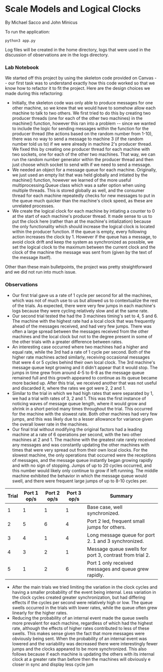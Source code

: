 # Scale Models and Logical Clocks
By Michael Sacco and John Minicus

To run the application:

```
python3 app.py
```

Log files will be created in the home directory, logs that were used in the discussion of observations are in the logs directory.

### Lab Notebook

We started off this project by using the skeleton code provided on Canvas -- our first task was to understand exactly how this code worked so that we know how to refactor it to fit the project. Here are the design choices we made during this refactoring:
- Initially, the skeleton code was only able to produce messages for one other machine, so we knew that we would have to somehow allow each machine to talk to two others. We first tried to do this by creating two producer threads (one for each of the other two machines) in the machine() function, however this ran into a problem -- since we wanted to include the logic for sending messages within the function for the producer thread (the actions based on the random number from 1-10), there was no way to send a message to machine 3 (if the random number told us to) if we were already in machine 2's producer thread. We fixed this by creating one producer thread for each machine with two sockets, one for each of the other two machines. That way, we can run the random number generator within the producer thread and then just choose which socket to send with if we need to send a message.
- We needed an object for a message queue for each machine. Originally, we just used an  empty list that was held globally and intiated by the machine() function, however we learned of the more useful multiprocessing.Queue class which was a safer option when using multiple threads. This is stored globally as well, and the consumer thread for each machine repeatedly checks for new messages to put in the queue much quicker than the machine's clock speed, as these are unrelated processes.
- We create the logical clock for each machine by intiating a counter to 0 at the start of each machine's producer thread. It made sense to us to put the clock here (rather than at the machine's intialization) because the only functionality which should increase the logical clock is located within the producer function. If the queue is empty, every following action increases the clock by 1. However if the queue has a message, to avoid clock drift and keep the system as synchronized as possible, we set the logical clock to the maximum between the current clock and the clock of the machine the message was sent from (given by the text of the message itself).

Other than these main bulletpoints, the project was pretty straightforward and we did not run into much issue.

### Observations

- Our first trial gave us a rate of 1 cycle per second for all the machines, which was not of much use to us but allowed us to contextualize the rest of the trials. As expected, there were very few jumps in each machine's logs because they were cycling relatively slow and at the same rate.
- Our second trial tested the had the 3 machines timing's set to 4, 5 and 6. The machine with the highest rate had a local clock that was frequently ahead of the messages received, and had very few jumps. There was often a large spread between the messages received from the other machines and the local clock but not to the degree present in some of the other trials with a greater difference between rates. 
- An interesting case occurred where two machines had a higher and equal rate, while the 3rd had a rate of 1 cycle per second. Both of the higher rate machines acted similarly, receiving occasional messages that were 4 or 5 cycles behind their own local clock. The 3rd machine's message queue kept growing and it didn't appear that it would stop. The jumps in time grew from around 4-5 to 6-8 as the message queue remained full and this growth appeared to continue as its queue became more backed up. After this trial, we received another that was not useful and discarded it, where the rates we got were 2, 2 and 1. 
- Similar to the trial in which we had high rates that were separated by 1, we had a trial with rates of 3, 2 and 1. This was the first instance of noticing waves of message queue length, where it would grow and shrink in a short period many times throughout the trial. This occurred for the machine with the slowest rate. Both other machines had very few jumps, and this was likely due to a lesser allowance for variance given the overall lower rate in the machines.
- Our final trial without modifying the original factors had a leading machine at a rate of 6 operations per second, with the two other machines at 2 and 1. The machine with the greatest rate rarely received any messages and was constantly updating the other machines with times that were very spread out from their own local clocks. For the slowest machine, the only operations that occurred were the receptions of messages, and the message queue instantly began growing rapidly and with no sign of stopping. Jumps of up to 20 cycles occurred, and this number would likely only continue to grow if left running. The middle machine exhibited the behavior in which the message queue would swell, and there were frequent large jumps of up to 8-10 cycles per.

| Trial | Port 1 op/s | Port 2 op/s | Port 3 op/s | Summary                                                 |
| ----- | ----------- | ----------- | ----------- | ------------------------------------------------------- |
| 1     | 1           | 1           | 1           | Base case, well synchronized.                           |
| 2     | 5           | 6           | 4           | Port 2 led, frequent small jumps for others.            |
| 3     | 4           | 1           | 4           | Long message queue for port 2. 1 and 3 synchronized.    |
| 4     | 3           | 2           | 1           | Message queue swells for port 3, contrast from trial 2. |
| 5     | 1           | 2           | 6           | Port 1 only received messages and queue grew rapidly.   |

- After the main trials we tried limiting the variation in the clock cycles and having a smaller probability of the event being internal. Less variation in the clock cycles created greater synchronization, but had differing effects if the cycles per second were relatively high or low. The queue swells occurred in the trials with lower rates, while the queue often grew linearly for the higher rates.
- Reducing the probability of an internal event made the queue swells more prevalent for each machine, regardless of which had the highest rate, although the effects of higher rates contributed to less of these swells. This makes sense given the fact that more messages were obviously being sent. When the probability of an internal event was lowered and the variability was decreased there were interestingly fewer jumps and the clocks appeared to be more synchronized. This also follows because if each machine is updating the others with its internal clock at a greater rate than before then the machines will obviously e closer in sync and display less cycle jum